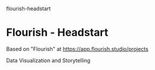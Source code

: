flourish-headstart
# Flourish - Headstart

Based on "Flourish" at https://app.flourish.studio/projects

Data Visualization and Storytelling
